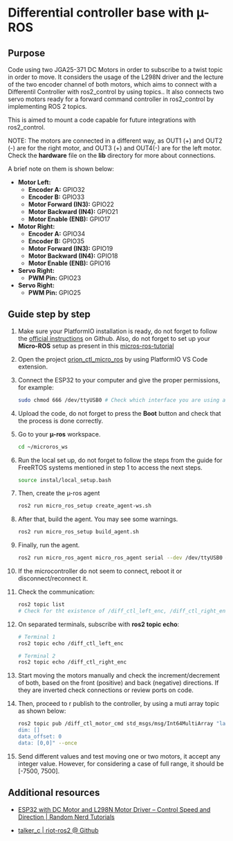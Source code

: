 # Differential controller base with µ-ROS

## Purpose

Code using two JGA25-371 DC Motors in order to subscribe to a twist topic in order to move. It considers the usage of the L298N driver and the lecture of the two encoder channel of both motors, which aims to connect with a Differentil Controller with ros2_control by using topics.. It also connects two servo motors ready for a forward command controller in ros2_control by implementing ROS 2 topics.

This is aimed to mount a code capable for future integrations with ros2_control.

NOTE: The motors are connected in a different way, as OUT1 (+) and OUT2 (-) are for the right motor, and OUT3 (+) and OUT4(-) are for the left motor. Check the **hardware** file on the **lib** directory for more about connections.

A brief note on them is shown below:

- **Motor Left:**
  - **Encoder A:** GPIO32
  - **Encoder B:** GPIO33
  - **Motor Forward (IN3):** GPIO22
  - **Motor Backward (IN4):** GPIO21
  - **Motor Enable (ENB):** GPIO17
- **Motor Right:**
  - **Encoder A:** GPIO34
  - **Encoder B:** GPIO35
  - **Motor Forward (IN3):** GPIO19
  - **Motor Backward (IN4):** GPIO18
  - **Motor Enable (ENB):** GPIO16
- **Servo Right:**
  - **PWM Pin:** GPIO23
- **Servo Right:**
  - **PWM Pin:** GPIO25

## Guide step by step

1. Make sure your PlatformIO installation is ready, do not forget to follow the [official instructions](https://github.com/micro-ROS/micro_ros_platformio) on Github. Also, do not forget to set up your **Micro-ROS** setup as present in this [micros-ros-tutorial](https://micro.ros.org/docs/tutorials/core/first_application_rtos/freertos/)

2. Open the project [orion_ctl_micro_ros](/orion_base/orion_ctl_micro_ros/) by using PlatformIO VS Code extension.

3. Connect the ESP32 to your computer and give the proper permissions, for example:

    ~~~bash
    sudo chmod 666 /dev/ttyUSB0 # Check which interface you are using as in your case it may not be USB0
    ~~~

4. Upload the code, do not forget to press the **Boot** button and check that the process is done correctly.

5. Go to your **µ-ros** workspace.

    ~~~bash
    cd ~/microros_ws
    ~~~

6. Run the local set up, do not forget to follow the steps from the guide for FreeRTOS systems mentioned in step 1 to access the next steps.

    ~~~bash
    source instal/local_setup.bash
    ~~~

7. Then, create the µ-ros agent

    ~~~bash
    ros2 run micro_ros_setup create_agent-ws.sh
    ~~~

8. After that, build the agent. You may see some warnings.

    ~~~bash
    ros2 run micro_ros_setup build_agent.sh
    ~~~

9. Finally, run the agent.

    ~~~bash
    ros2 run micro_ros_agent micro_ros_agent serial --dev /dev/ttyUSB0 # Change the dev according your set up
    ~~~

10. If the microcontroller do not seem to connect, reboot it or disconnect/reconnect it.

11. Check the communication:

    ~~~bash
    ros2 topic list
    # Check for tht existence of /diff_ctl_left_enc, /diff_ctl_right_enc and /fwd... topics.
    ~~~

12. On separated terminals, subscribe with **ros2 topic echo**:

    ~~~bash
    # Terminal 1
    ros2 topic echo /diff_ctl_left_enc

    # Terminal 2
    ros2 topic echo /diff_ctl_right_enc
    ~~~

13. Start moving the motors manually and check the increment/decrement of both, based on the front (positive) and back (negative) directions. If they
are inverted check connections or review ports on code.

14. Then, proceed to r publish to the controller, by using a muti array topic as shown below:

    ~~~bash
    ros2 topic pub /diff_ctl_motor_cmd std_msgs/msg/Int64MultiArray "layout:
    dim: []
    data_offset: 0
    data: [0,0]" --once
    ~~~

15. Send different values and test moving one or two motors, it accept any integer value. However, for considering a case of full range, it should be [-7500,  7500].

## Additional resources

- [ESP32 with DC Motor and L298N Motor Driver – Control Speed and Direction | Random Nerd Tutorials](https://randomnerdtutorials.com/esp32-dc-motor-l298n-motor-driver-control-speed-direction/)

- [talker_c | riot-ros2 @ Github](https://github.com/astralien3000/riot-ros2/blob/3d0779b920996f4e701830b8248573cd0e23204d/examples/talker_c/main.c#L32)
